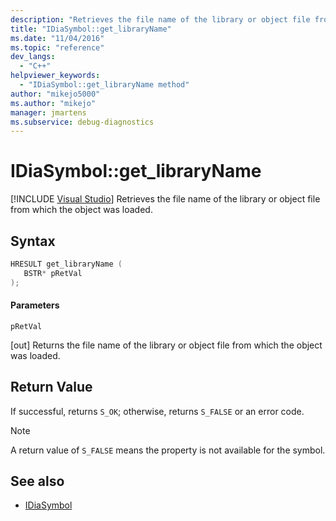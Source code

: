 ```yaml
---
description: "Retrieves the file name of the library or object file from which the object was loaded."
title: "IDiaSymbol::get_libraryName"
ms.date: "11/04/2016"
ms.topic: "reference"
dev_langs:
  - "C++"
helpviewer_keywords:
  - "IDiaSymbol::get_libraryName method"
author: "mikejo5000"
ms.author: "mikejo"
manager: jmartens
ms.subservice: debug-diagnostics
---
```

# IDiaSymbol::get_libraryName

 [!INCLUDE [Visual Studio](~/includes/applies-to-version/vs-windows-only.md)]
Retrieves the file name of the library or object file from which the object was loaded.

## Syntax

```C++
HRESULT get_libraryName ( 
   BSTR* pRetVal
);
```

#### Parameters
 `pRetVal`

[out] Returns the file name of the library or object file from which the object was loaded.

## Return Value
 If successful, returns `S_OK`; otherwise, returns `S_FALSE` or an error code.

> [!NOTE]
> A return value of `S_FALSE` means the property is not available for the symbol.

## See also
- [IDiaSymbol](../../debugger/debug-interface-access/idiasymbol.md)
